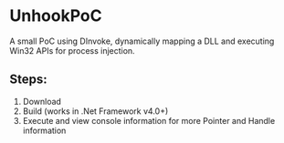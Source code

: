 # UnhookPoC
A small PoC using DInvoke, dynamically mapping a DLL and executing Win32 APIs for process injection.

## Steps:
1. Download
2. Build (works in .Net Framework v4.0+)
3. Execute and view console information for more Pointer and Handle information
